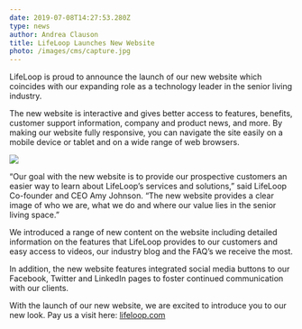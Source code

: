 ```yaml
---
date: 2019-07-08T14:27:53.280Z
type: news
author: Andrea Clauson
title: LifeLoop Launches New Website
photo: /images/cms/capture.jpg
---
```


LifeLoop is proud to announce the launch of our new website which coincides with our expanding role as a technology leader in the senior living industry.

The new website is interactive and gives better access to features, benefits, customer support information, company and product news, and more. By making our website fully responsive, you can navigate the site easily on a mobile device or tablet and on a wide range of web browsers.

![](/images/cms/new-website-social-media-quote-amy.png)

“Our goal with the new website is to provide our prospective customers an easier way to learn about LifeLoop’s services and solutions,” said LifeLoop Co-founder and CEO Amy Johnson. “The new website provides a clear image of who we are, what we do and where our value lies in the senior living space.”

We introduced a range of new content on the website including detailed information on the features that LifeLoop provides to our customers and easy access to videos, our industry blog and the FAQ’s we receive the most.

In addition, the new website features integrated social media buttons to our Facebook, Twitter and LinkedIn pages to foster continued communication with our clients.

With the launch of our new website, we are excited to introduce you to our new look. Pay us a visit here: [lifeloop.com](https://lifeloop.com/)
